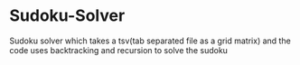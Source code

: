 # Sudoku-Solver
 Sudoku solver which takes a tsv(tab separated file as a grid matrix) and the code uses backtracking and recursion to solve the sudoku 
